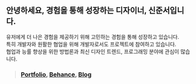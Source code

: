 ## 안녕하세요, 경험을 통해 성장하는 디자이너, 신준서입니다.
유저에게 더 나은 경험을 제공하기 위해 고민하는 경험을 통해 성장하고 있습니다.<br>
특히 개발자와 원활한 협업을 위해 개발자로서도 프로젝트에 참여하고 있습니다.<br>
협업과 능률 향상을 위한 방법론과 최신 디자인 트렌드, 프로그래밍 분야에 관심이 많습니다.<br>
> ### [Portfolio](https://bit.ly/qodldks), [Behance](https://www.behance.net/66c34071), [Blog](https://qodldks.tistory.com/)
